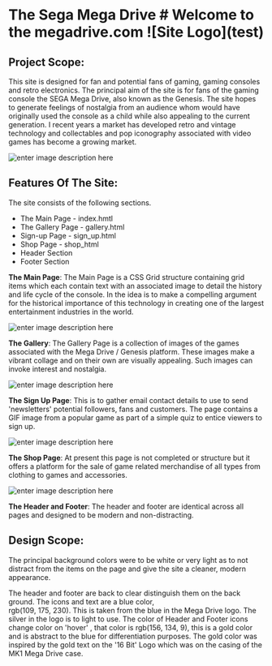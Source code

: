 <h1> The Sega Mega Drive
# Welcome to the megadrive.com
![Site Logo](test)

## Project Scope:

This site is designed for fan and potential fans of gaming, gaming consoles and retro electronics. The principal aim of the site is for fans of the gaming console the SEGA Mega Drive, also known as the Genesis.
The site hopes to generate feelings of nostalgia from an audience whom would have originally used the console as a child while also appealing to the current generation.
I recent years a market has developed retro and vintage technology and collectables and pop iconography associated with video games has become a growing market. 

![enter image description here](markup)

## Features Of The Site:

The site consists of the following sections.

 - The Main Page - index.hmtl
 - The Gallery Page - gallery.html
 - Sign-up Page - sign_up.html
 - Shop Page - shop_html
 - Header Section
 - Footer Section

**The Main Page**:
The Main Page is a CSS Grid structure containing grid items which each contain text with an associated image to detail the history and life cycle of the console. In the idea is to make a compelling argument for the historical importance of this technology in creating one of the largest entertainment industries in the world.

![enter image description here](main%20page%20image)

**The Gallery**:
The Gallery Page is a collection of images of the games associated with the Mega Drive / Genesis platform. These images make a vibrant collage and on their own are visually appealing. Such images can invoke interest and nostalgia.

![enter image description here](gallery%20page)

**The Sign Up Page**:
This is to gather email contact details to use to send 'newsletters' potential followers, fans and customers. The page contains a GIF image from a popular game as part of a simple quiz to entice viewers to sign up. 

![enter image description here](sign%20up%20page)

**The Shop Page**:
At present this page is not completed or structure but it offers a platform for the sale of game related merchandise of all types from clothing to games and accessories. 

![enter image description here](shop%20page)

**The Header and Footer**:
The header and footer are identical across all pages and designed to be modern and non-distracting.



## Design Scope:

The principal background colors were to be white or very light as to not distract from the items on the page and give the site a cleaner, modern appearance.

The header and footer are back to clear distinguish them on the back ground. The icons and text are a blue color,  
rgb(109, 175, 230). This is taken from the blue in the Mega Drive logo. The silver in the logo is to light to use. 
The color of Header and Footer icons change color on 'hover' , that color is rgb(156, 134, 9), this is a gold color and is abstract to the blue for differentiation purposes. The gold color was inspired by the gold text on the '16 Bit' Logo which was on the casing of the MK1 Mega Drive case.

